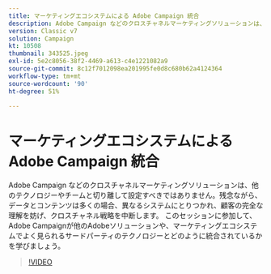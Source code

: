 ```yaml
---
title: マーケティングエコシステムによる Adobe Campaign 統合
description: Adobe Campaign などのクロスチャネルマーケティングソリューションは、他のテクノロジーやチームと切り離して設定すべきではありません。
version: Classic v7
solution: Campaign
kt: 10508
thumbnail: 343525.jpeg
exl-id: 5e2c8056-38f2-4469-a613-c4e1221082a9
source-git-commit: 8c12f7012098ea201995fe0d8c680b62a4124364
workflow-type: tm+mt
source-wordcount: '90'
ht-degree: 51%

---
```


# マーケティングエコシステムによる Adobe Campaign 統合

Adobe Campaign などのクロスチャネルマーケティングソリューションは、他のテクノロジーやチームと切り離して設定すべきではありません。残念ながら、データとコンテンツは多くの場合、異なるシステムにとりつかれ、顧客の完全な理解を妨げ、クロスチャネル戦略を中断します。 このセッションに参加して、Adobe Campaignが他のAdobeソリューションや、マーケティングエコシステムでよく見られるサードパーティのテクノロジーとどのように統合されているかを学びましょう。

>[!VIDEO](https://video.tv.adobe.com/v/343525/?quality=12&learn=on)

